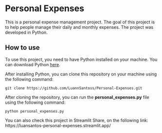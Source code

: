 # Personal Expenses
This is a personal expense management project. The goal of this project is to help people manage their daily and monthly expenses. The project was developed in Python.

## How to use
To use this project, you need to have Python installed on your machine. You can download Python [here](https://www.python.org/downloads/).

After installing Python, you can clone this repository on your machine using the following command:

`git clone https://github.com/LuannSantoss/Personal-Expenses.git` <p/>
After cloning the repository, you can run the <b>personal_expenses.py</b> file using the following command:

`python personal_expenses.py`

<p/>
You can also check this project in Streamlit Share, on the following link: https://luansantos-personal-expenses.streamlit.app/
